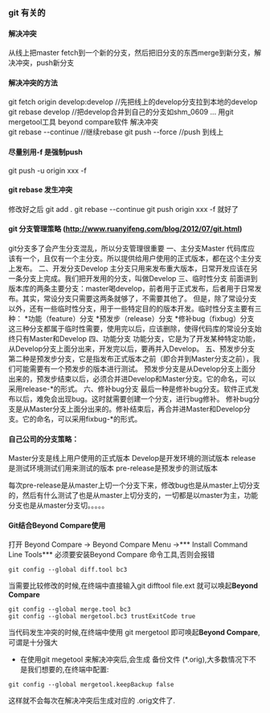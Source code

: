 ### git 有关的

#### 解决冲突
从线上把master fetch到一个新的分支，然后把旧分支的东西merge到新分支，解决冲突，push新分支

#### 解决冲突的方法
git fetch origin develop:develop  //先把线上的develop分支拉到本地的develop
git rebase develop   //把develop合并到自己的分支如shm_0609
... 用git mergetool工具    beyond compare软件  解决冲突  
git rebase --continue   //继续rebase
git push --force  //push 到线上


#### 尽量别用-f  是强制push
git push -u origin xxx -f

#### git rebase 发生冲突
修改好之后
git add .
git rebase --continue
git push origin xxx -f
就好了


#### git 分支管理策略  (http://www.ruanyifeng.com/blog/2012/07/git.html)

git分支多了会产生分支混乱，所以分支管理很重要
一、主分支Master
代码库应该有一个，且仅有一个主分支。所以提供给用户使用的正式版本，都在这个主分支上发布。
二、开发分支Develop
主分支只用来发布重大版本，日常开发应该在另一条分支上完成。我们把开发用的分支，叫做Develop
三、临时性分支
前面讲到版本库的两条主要分支：master喝develop，前者用于正式发布，后者用于日常发布。其实，常设分支只需要这两条就够了，不需要其他了。
但是，除了常设分支以外，还有一些临时性分支，用于一些特定目的的版本开发。临时性分支主要有三种：
*功能（feature）分支
*预发步（release）分支
*修补bug（fixbug）分支
这三种分支都属于临时性需要，使用完以后，应该删除，使得代码库的常设分支始终只有Master和Develop
四、功能分支
功能分支，它是为了开发某种特定功能，从Develop分支上面分出来，开发完以后，要再并入Develop。
五、预发步分支
第二种是预发步分支，它是指发布正式版本之前（即合并到Master分支之前），我们可能需要有一个预发步的版本进行测试。
预发步分支是从Develop分支上面分出来的，预发步结束以后，必须合并进Develop和Master分支。它的命名，可以采用release-*的形式。
六、修补bug分支
最后一种是修补bug分支。软件正式发布以后，难免会出现bug。这时就需要创建一个分支，进行bug修补。
修补bug分支是从Master分支上面分出来的。修补结束后，再合并进Master和Develop分支。它的命名，可以采用fixbug-*的形式。


#### 自己公司的分支策略：
Master分支是线上用户使用的正式版本
Develop是开发环境的测试版本
release是测试环境测试们用来测试的版本
pre-release是预发步的测试版本

每次pre-release是从master上切一个分支下来，修改bug也是从master上切分支的，然后有什么测试了也是从master上切分支的，一切都是以master为主，功能分支也是从master分支切。。。。。


#### Git结合Beyond Compare使用
打开 Beyond Compare -> Beyond Compare Menu ->*** Install Command Line Tools***
必须要安装Beyond Compare 命令工具,否则会报错

```
git config --global diff.tool bc3
```
当需要比较修改的时候,在终端中直接输入git difftool file.ext 就可以唤起****Beyond Compare****

```
git config --global merge.tool bc3
git config --global mergetool.bc3 trustExitCode true
```
当代码发生冲突的时候,在终端中使用 git mergetool <conflict file> 即可唤起****Beyond Compare****,可谓是十分强大

- 在使用git megetool 来解决冲突后,会生成 备份文件 (*.orig),大多数情况下不是我们想要的,在终端中配置:
```
git config --global mergetool.keepBackup false
```
这样就不会每次在解决冲突后生成对应的 .orig文件了.













